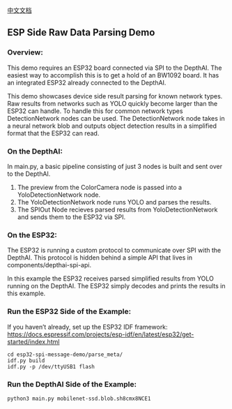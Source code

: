 [中文文档](README.zh-CN.md)

## ESP Side Raw Data Parsing Demo

### Overview:
This demo requires an ESP32 board connected via SPI to the DepthAI. The easiest way to accomplish this is to get a hold of an BW1092 board. It has an integrated ESP32 already connected to the DepthAI.

This demo showcases device side result parsing for known network types. Raw results from networks such as YOLO quickly become larger than the ESP32 can handle. To handle this for common network types DetectionNetwork nodes can be used. The DetectionNetwork node takes in a neural network blob and outputs object detection results in a simplified format that the ESP32 can read.

### On the DepthAI:
In main.py, a basic pipeline consisting of just 3 nodes is built and sent over to the DepthAI. 
1. The preview from the ColorCamera node is passed into a YoloDetectionNetwork node.
2. The YoloDetectionNetwork node runs YOLO and parses the results.
3. The SPIOut Node recieves parsed results from YoloDetectionNetwork and sends them to the ESP32 via SPI.

### On the ESP32:
The ESP32 is running a custom protocol to communicate over SPI with the DepthAI. This protocol is hidden behind a simple API that lives in components/depthai-spi-api. 

In this example the ESP32 receives parsed simplified results from YOLO running on the DepthAI. The ESP32 simply decodes and prints the results in this example.

### Run the ESP32 Side of the Example:
If you haven’t already, set up the ESP32 IDF framework:
https://docs.espressif.com/projects/esp-idf/en/latest/esp32/get-started/index.html

```
cd esp32-spi-message-demo/parse_meta/
idf.py build
idf.py -p /dev/ttyUSB1 flash
```

### Run the DepthAI Side of the Example:
`python3 main.py mobilenet-ssd.blob.sh8cmx8NCE1`
